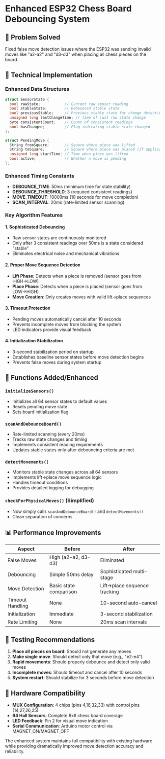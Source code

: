 # Enhanced ESP32 Chess Board Debouncing System

## 🎯 Problem Solved
Fixed false move detection issues where the ESP32 was sending invalid moves like "a2-a2" and "d3-d3" when placing all chess pieces on the board.

## 🔧 Technical Implementation

### Enhanced Data Structures
```cpp
struct SensorState {
  bool rawState;           // Current raw sensor reading
  bool stableState;        // Debounced stable state
  bool previousStable;     // Previous stable state for change detection
  unsigned long lastChangeTime; // Time of last raw state change
  byte consistentCount;    // Count of consistent readings
  bool hasChanged;         // Flag indicating stable state changed
};

struct PendingMove {
  String fromSquare;       // Square where piece was lifted
  String toSquare;         // Square where piece was placed (if applicable)
  unsigned long startTime; // Time when piece was lifted
  bool active;             // Whether a move is pending
};
```

### Enhanced Timing Constants
- **DEBOUNCE_TIME**: 50ms (minimum time for state stability)
- **DEBOUNCE_THRESHOLD**: 3 (required consistent readings)
- **MOVE_TIMEOUT**: 10000ms (10 seconds for move completion)
- **SCAN_INTERVAL**: 20ms (rate-limited sensor scanning)

### Key Algorithm Features

#### 1. **Sophisticated Debouncing**
- Raw sensor states are continuously monitored
- Only after 3 consistent readings over 50ms is a state considered "stable"
- Eliminates electrical noise and mechanical vibrations

#### 2. **Proper Move Sequence Detection**
- **Lift Phase**: Detects when a piece is removed (sensor goes from HIGH→LOW)
- **Place Phase**: Detects when a piece is placed (sensor goes from LOW→HIGH)
- **Move Creation**: Only creates moves with valid lift→place sequences

#### 3. **Timeout Protection**
- Pending moves automatically cancel after 10 seconds
- Prevents incomplete moves from blocking the system
- LED indicators provide visual feedback

#### 4. **Initialization Stabilization**
- 3-second stabilization period on startup
- Establishes baseline sensor states before move detection begins
- Prevents false moves during system startup

## 🚀 Functions Added/Enhanced

### `initializeSensors()`
- Initializes all 64 sensor states to default values
- Resets pending move state
- Sets board initialization flag

### `scanAndDebounceBoard()`
- Rate-limited scanning (every 20ms)
- Tracks raw state changes and timing
- Implements consistent reading requirements
- Updates stable states only after debouncing criteria are met

### `detectMovements()`
- Monitors stable state changes across all 64 sensors
- Implements lift→place move sequence logic
- Handles timeout conditions
- Provides detailed logging for debugging

### `checkForPhysicalMoves()` (Simplified)
- Now simply calls `scanAndDebounceBoard()` and `detectMovements()`
- Clean separation of concerns

## 📊 Performance Improvements

| Aspect | Before | After |
|--------|--------|-------|
| False Moves | High (a2-a2, d3-d3) | Eliminated |
| Debouncing | Simple 50ms delay | Sophisticated multi-stage |
| Move Detection | Basic state comparison | Lift→place sequence tracking |
| Timeout Handling | None | 10-second auto-cancel |
| Initialization | Immediate | 3-second stabilization |
| Rate Limiting | None | 20ms scan intervals |

## 🧪 Testing Recommendations

1. **Place all pieces on board**: Should not generate any moves
2. **Make single move**: Should detect only that move (e.g., "e2-e4")
3. **Rapid movements**: Should properly debounce and detect only valid moves
4. **Incomplete moves**: Should timeout and cancel after 10 seconds
5. **System restart**: Should stabilize for 3 seconds before move detection

## 🔌 Hardware Compatibility

- **MUX Configuration**: 4 chips (pins 4,16,32,33) with control pins (14,27,26,25)
- **64 Hall Sensors**: Complete 8x8 chess board coverage
- **LED Feedback**: Pin 2 for visual move indication
- **Serial Communication**: Arduino motor control via MAGNET_ON/MAGNET_OFF

The enhanced system maintains full compatibility with existing hardware while providing dramatically improved move detection accuracy and reliability.
